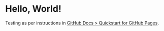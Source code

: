 # Hello, World!

Testing as per instructions in [GitHub Docs > Quickstart for GitHub Pages](https://docs.github.com/en/pages/quickstart).
